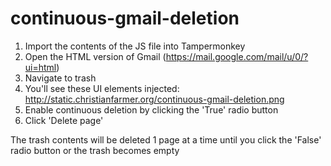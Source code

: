 # continuous-gmail-deletion

1. Import the contents of the JS file into Tampermonkey
2. Open the HTML version of Gmail (https://mail.google.com/mail/u/0/?ui=html)
4. Navigate to trash
5. You'll see these UI elements injected:
http://static.christianfarmer.org/continuous-gmail-deletion.png
6. Enable continuous deletion by clicking the 'True' radio button
7. Click 'Delete page'

The trash contents will be deleted 1 page at a time until you click the 'False' radio button or the trash becomes empty
